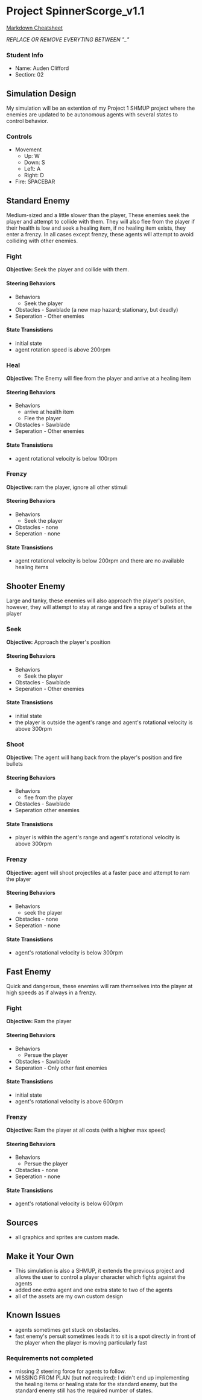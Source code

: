 # Project SpinnerScorge_v1.1

[Markdown Cheatsheet](https://github.com/adam-p/markdown-here/wiki/Markdown-Here-Cheatsheet)

_REPLACE OR REMOVE EVERYTING BETWEEN "\_"_

### Student Info

-   Name: Auden Clifford
-   Section: 02

## Simulation Design

My simulation will be an extention of my Project 1 SHMUP project where the enemies are updated to be autonomous agents with several states to control behavior.

### Controls

-   Movement
    -   Up: W
    -   Down: S
    -   Left: A
    -   Right: D
-   Fire: SPACEBAR

## Standard Enemy

Medium-sized and a little slower than the player, These enemies seek the player and attempt to collide with them. They will also flee from the player if their health is low and seek a healing item, if no healing item exists, they enter a frenzy. In all cases except frenzy, these agents will attempt to avoid colliding with other enemies.

### Fight

**Objective:** Seek the player and collide with them.

#### Steering Behaviors

 
- Behaviors
   - Seek the player
- Obstacles - Sawblade (a new map hazard; stationary, but deadly)
- Seperation - Other enemies
   
#### State Transistions

- initial state
- agent rotation speed is above 200rpm
   
### Heal

**Objective:** The Enemy will flee from the player and arrive at a healing item

#### Steering Behaviors

- Behaviors
   - arrive at health item
   - Flee the player
- Obstacles - Sawblade
- Seperation - Other enemies
   
#### State Transistions

- agent rotational velocity is below 100rpm

### Frenzy

**Objective:** ram the player, ignore all other stimuli

#### Steering Behaviors

- Behaviors
   - Seek the player
- Obstacles - none
- Seperation - none
   
#### State Transistions

- agent rotational velocity is below 200rpm and there are no available healing items

## Shooter Enemy

Large and tanky, these enemies will also approach the player's position, however, they will attempt to stay at range and fire a spray of bullets at the player

### Seek

**Objective:** Approach the player's position

#### Steering Behaviors

- Behaviors
   - Seek the player
- Obstacles - Sawblade
- Seperation - Other enemies
   
#### State Transistions

- initial state
- the player is outside the agent's range and agent's rotational velocity is above 300rpm
   
### Shoot

**Objective:** The agent will hang back from the player's position and fire bullets

#### Steering Behaviors

- Behaviors
   - flee from the player
- Obstacles - Sawblade
- Seperation other enemies
   
#### State Transistions

- player is within the agent's range and agent's rotational velocity is above 300rpm

### Frenzy

**Objective:** agent will shoot projectiles at a faster pace and attempt to ram the player

#### Steering Behaviors

- Behaviors
   - seek the player
- Obstacles - none
- Seperation - none
   
#### State Transistions

- agent's rotational velocity is below 300rpm

## Fast Enemy

Quick and dangerous, these enemies will ram themselves into the player at high speeds as if always in a frenzy.

### Fight

**Objective:** Ram the player

#### Steering Behaviors

- Behaviors
   - Persue the player
- Obstacles - Sawblade
- Seperation - Only other fast enemies
   
#### State Transistions

- initial state
- agent's rotational velocity is above 600rpm
   
### Frenzy

**Objective:** Ram the player at all costs (with a higher max speed)

#### Steering Behaviors

- Behaviors
   - Persue the player
- Obstacles - none
- Seperation - none
   
#### State Transistions

- agent's rotational velocity is below 600rpm


## Sources

- all graphics and sprites are custom made.

## Make it Your Own

- This simulation is also a SHMUP, it extends the previous project and allows the user to control a player character which fights against the agents
- added one extra agent and one extra state to two of the agents
- all of the assets are my own custom design

## Known Issues

- agents sometimes get stuck on obstacles.
- fast enemy's persuit sometimes leads it to sit is a spot directly in front of the player when the player is moving particularly fast

### Requirements not completed

- missing 2 steering force for agents to follow.
- MISSING FROM PLAN (but not required): I didn't end up implementing the healing items or healing state for the standard enemy, but the standard enemy still has the required number of states.

